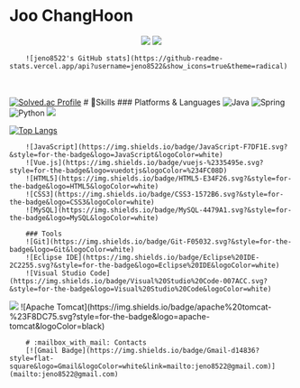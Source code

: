 # Joo ChangHoon

<p align="center">
<a href="https://hits.seeyoufarm.com"><img src="https://hits.seeyoufarm.com/api/count/incr/badge.svg?url=https://github.com/jeno8522&count_bg=%23000000&title_bg=%23000000&icon=github.svg&icon_color=%23FFFFFF&title=GitHub&edge_flat=false"/></a>
<a href="https://hits.seeyoufarm.com"><img src="https://hits.seeyoufarm.com/api/count/incr/badge.svg?url=https://velog.io/@jeno8522&count_bg=%2320C997&title_bg=%2320C997&icon=blogger.svg&icon_color=%23FFFFFF&title=Velog&edge_flat=false"/></a>
</p>


        ![jeno8522's GitHub stats](https://github-readme-stats.vercel.app/api?username=jeno8522&show_icons=true&theme=radical)
<br><br>
[![Solved.ac Profile](http://mazassumnida.wtf/api/v2/generate_badge?boj=jeno8522)](https://solved.ac/jeno8522/)
        # 💪Skills
        ### Platforms & Languages
        ![Java](https://img.shields.io/badge/Java-007396.svg?&style=for-the-badge&logo=Java&logoColor=white)
        ![Spring](https://img.shields.io/badge/spring-%236DB33F.svg?style=for-the-badge&logo=spring&logoColor=white)
        ![Python](https://img.shields.io/badge/Python-3776AB.svg?&style=for-the-badge&logo=Python&logoColor=white)
<img src="https://img.shields.io/badge/c%23-%23239120.svg?style=for-the-badge&logo=c-sharp&logoColor=white"/>
<br>

[![Top Langs](https://github-readme-stats.vercel.app/api/top-langs/?username=jeno8522)](https://github.com/jeno8522/jeno8522)
</p>

        ![JavaScript](https://img.shields.io/badge/JavaScript-F7DF1E.svg?&style=for-the-badge&logo=JavaScript&logoColor=white)
        ![Vue.js](https://img.shields.io/badge/vuejs-%2335495e.svg?style=for-the-badge&logo=vuedotjs&logoColor=%234FC08D)
        ![HTML5](https://img.shields.io/badge/HTML5-E34F26.svg?&style=for-the-badge&logo=HTML5&logoColor=white)
        ![CSS3](https://img.shields.io/badge/CSS3-1572B6.svg?&style=for-the-badge&logo=CSS3&logoColor=white)
        ![MySQL](https://img.shields.io/badge/MySQL-4479A1.svg?&style=for-the-badge&logo=MySQL&logoColor=white)

        ### Tools
        ![Git](https://img.shields.io/badge/Git-F05032.svg?&style=for-the-badge&logo=Git&logoColor=white)
        ![Eclipse IDE](https://img.shields.io/badge/Eclipse%20IDE-2C2255.svg?&style=for-the-badge&logo=Eclipse%20IDE&logoColor=white)
        ![Visual Studio Code](https://img.shields.io/badge/Visual%20Studio%20Code-007ACC.svg?&style=for-the-badge&logo=Visual%20Studio%20Code&logoColor=white)
<img src="https://img.shields.io/badge/unity-%23000000.svg?style=for-the-badge&logo=unity&logoColor=white"/>
        ![Apache Tomcat](https://img.shields.io/badge/apache%20tomcat-%23F8DC75.svg?style=for-the-badge&logo=apache-tomcat&logoColor=black)


        # :mailbox_with_mail: Contacts
        [![Gmail Badge](https://img.shields.io/badge/Gmail-d14836?style=flat-square&logo=Gmail&logoColor=white&link=mailto:jeno8522@gmail.com)](mailto:jeno8522@gmail.com)





